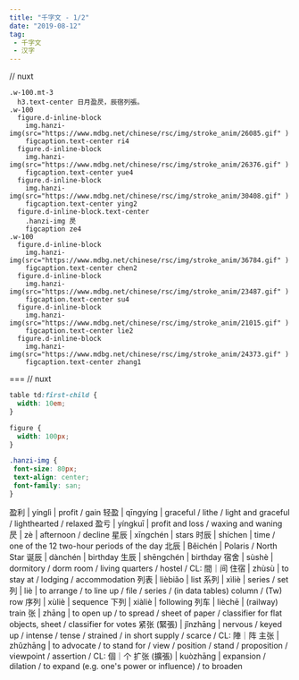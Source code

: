 ```yaml
---
title: "千字文 - 1/2"
date: "2019-08-12"
tag: 
 - 千字文
 - 汉字
---
```

// nuxt
```pug
.w-100.mt-3
  h3.text-center 日月盈昃，辰宿列張。
.w-100
  figure.d-inline-block
    img.hanzi-img(src="https://www.mdbg.net/chinese/rsc/img/stroke_anim/26085.gif" )
    figcaption.text-center ri4
  figure.d-inline-block
    img.hanzi-img(src="https://www.mdbg.net/chinese/rsc/img/stroke_anim/26376.gif" )
    figcaption.text-center yue4
  figure.d-inline-block
    img.hanzi-img(src="https://www.mdbg.net/chinese/rsc/img/stroke_anim/30408.gif" )
    figcaption.text-center ying2
  figure.d-inline-block.text-center
    .hanzi-img 昃
    figcaption ze4
.w-100
  figure.d-inline-block
    img.hanzi-img(src="https://www.mdbg.net/chinese/rsc/img/stroke_anim/36784.gif" )
    figcaption.text-center chen2
  figure.d-inline-block
    img.hanzi-img(src="https://www.mdbg.net/chinese/rsc/img/stroke_anim/23487.gif" )
    figcaption.text-center su4
  figure.d-inline-block
    img.hanzi-img(src="https://www.mdbg.net/chinese/rsc/img/stroke_anim/21015.gif" )
    figcaption.text-center lie2
  figure.d-inline-block
    img.hanzi-img(src="https://www.mdbg.net/chinese/rsc/img/stroke_anim/24373.gif" )
    figcaption.text-center zhang1
```
===
// nuxt
```css
table td:first-child {
  width: 10em;
}

figure {
  width: 100px;
}

.hanzi-img {
 font-size: 80px;
 text-align: center;
 font-family: san;
}
```

盈利 | yínglì | profit / gain
轻盈 | qīngyíng | graceful / lithe / light and graceful / lighthearted / relaxed
盈亏 | yíngkuī | profit and loss / waxing and waning
昃 | zè | afternoon / decline
星辰 | xīngchén | stars
时辰 | shíchen | time / one of the 12 two-hour periods of the day
北辰 | Běichén | Polaris / North Star
诞辰 | dànchén | birthday
生辰 | shēngchén | birthday
宿舍 | sùshè | dormitory / dorm room / living quarters / hostel / CL: 間｜间
住宿 | zhùsù | to stay at / lodging / accommodation
列表 | lièbiǎo | list
系列 | xìliè | series / set
列 | liè | to arrange / to line up / file / series / (in data tables) column / (Tw) row
序列 | xùliè | sequence
下列 | xiàliè | following
列车 | lièchē | (railway) train
张 | zhāng | to open up / to spread / sheet of paper / classifier for flat objects, sheet / classifier for votes
紧张 (緊張) | jǐnzhāng | nervous / keyed up / intense / tense / strained / in short supply / scarce / CL: 陣｜阵
主张 | zhǔzhāng | to advocate / to stand for / view / position / stand / proposition / viewpoint / assertion / CL: 個｜个
扩张 (擴張) | kuòzhāng | expansion / dilation / to expand (e.g. one's power or influence) / to broaden
